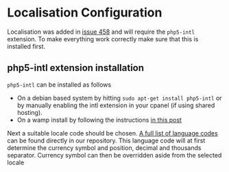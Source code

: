 # Localisation Configuration

Localisation was added in [issue 458](https://github.com/jekkos/opensourcepos/issues/458) and will require the `php5-intl` extension. To make everything work correctly make sure that this is installed first. 

## php5-intl extension installation
`php5-intl` can be installed as follows

* On a debian based system by hitting `sudo apt-get install php5-intl` or by manually enabling the intl extension in your cpanel (if using shared hosting).
* On a wamp install by following the instructions [in this post](http://stackoverflow.com/questions/23431788/how-to-install-intl-php-extension-with-wamp-server)

Next a suitable locale code should be chosen. [A full list of language codes](https://github.com/jekkos/opensourcepos/blob/master/application/language/Language%20code%20definition) can be found directly in our repository. This language code will at first determine the currency symbol and position, decimal and thousands separator. Currency symbol can then be overridden aside from the selected locale

